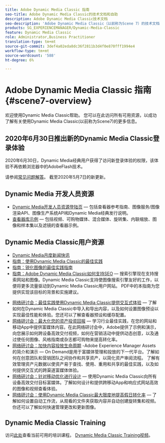 ```yaml
---
title: Adobe Dynamic Media Classic 指南
seo-title: Adobe Dynamic Media Classic的技术文档和自助
description: Adobe Dynamic Media Classic技术文档
seo-description: 'Adobe Dynamic Media Classic（以前称为Scene 7）的技术文档、发行说明和自助资料 '
products: SG_EXPERIENCEMANAGER/Dynamic-Media-Classic
feature: Dynamic Media Classic
role: Administrator,Business Practitioner
translation-type: tm+mt
source-git-commit: 3def4a02eda8dc36f2811b3d4f0e870fff1994e4
workflow-type: tm+mt
source-wordcount: '588'
ht-degree: 6%

---
```



# Adobe Dynamic Media Classic 指南 {#scene7-overview}

欢迎使用Dynamic Media Classic帮助。 您可以在此访问所有可用资源，以成功了解有关使用Dynamic Media Classic(以前称为Scene7)的更多信息。

## 2020年6月30日推出新的Dynamic Media Classic登录体验

2020年6月30日，Dynamic Media经典用户获得了访问新登录体验的权限，该体验不再依赖浏览器中的AdobeFlash技术。

请参阅[常见问题解答](new-ui-2020.md)。 截至2020年5月7日的新更新。

## Dynamic Media 开发人员资源

* [Dynamic Media开发人员资源登陆页](https://experienceleague.adobe.com/docs/dynamic-media-developer-resources/landing/home.html)  — 包括查看器参考指南、图像服务/图像渲染API、图像生产系统API和Dynamic Media经典发行说明。
* [查看器库示例](https://landing.adobe.com/zh-Hans/na/dynamic-media/ctir-2755/live-demos.html)  — 包括视频、可购物媒体、混合媒体、旋转集、内联缩放、图像和样本集以及滤镜的查看器示例。

## Dynamic Media Classic用户资源

* [Dynamic Media月度新闻快讯](dynamic-media-newsletter.md)
* [指南：使用Dynamic Media Classic的最佳实践](https://www.adobe.com/content/dam/www/us/en/marketing/experience-manager-assets/dynamic-media/adobe-dynamic-media-classic-best-practices-guide.pdf)
* [指南：锐化图像的最佳实践指南](/help/assets/s7_sharpening_images.pdf)
* [指南：Adobe Dynamic Media Classic如何支持SEO](/help/assets/s7_seo.pdf)  — 搜索引擎现在支持搜索网站和图像。Dynamic Media Classic支持使图像搜索引擎友好的工作，以便将更多流量驱动到Dynamic Media Classic用户网站。 PDF中的本指南为您提供实现该目标的背景和实施建议。
<!-- * [Webinar: Best Practices for Responsive Design](http://offers.adobe.com/en/na/marketing/landings/_40458_responsive_design_live_on_demand_webinar.html) - Learn practical tips on how to improve your mobile strategy. See real-world examples of responsive design in action. Create one master asset that works across multiple devices and increase mobile performance by dynamically changing the resolution of images or the orientation of images for portrait or landscape displays. Learn how to also dynamically crop, scale, or resize images. -->
* [网络研讨会：最佳实践使用Dynamic Media Classic提供交互式体验](http://seminars.adobeconnect.com/p7wb8ej3u6d/)  — 了解如何在Dynamic Media Classic中导入和导出内容，以及如何设置图像预设以实现最佳性能和体验。您还可以了解查看器预设和缓存配置。
* [网络研讨会：最大化您的资产投资回报](https://adobecustomersuccess.adobeconnect.com/p5ar3hfrrec/?launcher=false&amp;fcsContent=true&amp;pbMode=normal&amp;proto=true)  — 学习行业最佳实践，在您的网站和移动App中提供富媒体内容。在此网络研讨会中，Adobe提供了示例和演示，向您展示如何跨设备高效交付视频，如何在营销活动中提供动态创意，以及通过使任何图像、风格指南或杂志都可购物来提高转化率。
* [网络研讨会：加快内容投放生命周期](https://adobecustomersuccess.adobeconnect.com/p88ducm9pqv/) -Adobe Experience Manager Assets的简介和演示 — On Demand是用于富媒体管理和投放的下一代平台。了解如何在创意团队和营销团队之间协作和共享资产，以简化资产审阅流程。 了解有效管理资产元数据以使资产易于查找、使用、重用和共享的最佳实践，以及如何提供交互式的跨渠道富媒体体验。
* [网络研讨会：针对移动优化进行设计](https://adobecustomersuccess.adobeconnect.com/p6oqd3wydif/?launcher=false&amp;fcsContent=true&amp;pbMode=normal&amp;proto=true)  — 使用Dynamic Media Classic向所有设备高效交付目标富媒体。了解如何设计和提供跨移动App和响应式网站高效的图像和视频查看体验。
* [网络研讨会：使用Dynamic Media Classic最大限度地提高假日转化率](https://adobecustomersuccess.adobeconnect.com/p32n1yr85c9/?proto=true)  — 了解如何设置自动工作流，从观看的文件夹获取内容并自动创建旋转集和视频。你还可以了解如何快速管理更改和更新图像。

## Dynamic Media Classic Training

访问[此处](https://learning.adobe.com/catalog.html#product=adobe-scene7)查看当前可用的培训课程。
[Dynamic Media Classic Training视频](/help/training-videos.md)。
